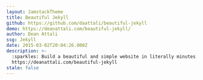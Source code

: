 ```yaml
---
layout: JamstackTheme
title: Beautiful Jekyll
github: https://github.com/daattali/beautiful-jekyll
demo: https://deanattali.com/beautiful-jekyll/
author: Dean Attali
ssg: Jekyll
date: 2015-03-02T20:04:26.000Z
description: >-
  :sparkles: Build a beautiful and simple website in literally minutes. Demo at
  https://deanattali.com/beautiful-jekyll
stale: false
---
```


